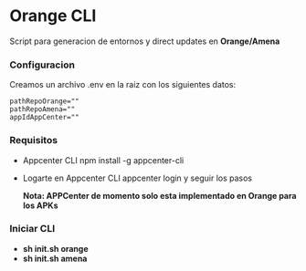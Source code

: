 # Orange CLI
Script para generacion de entornos y direct updates en **Orange/Amena**
### Configuracion
Creamos un archivo .env en la raiz con los siguientes datos:
```
pathRepoOrange=""
pathRepoAmena=""
appIdAppCenter=""
```

### Requisitos
- Appcenter CLI
  npm install -g appcenter-cli

- Logarte en Appcenter CLI
  appcenter login y seguir los pasos

  **Nota: APPCenter de momento solo esta implementado en Orange para los APKs**

### Iniciar CLI
- **sh init.sh orange**
- **sh init.sh amena**

